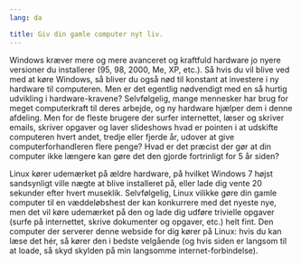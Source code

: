 ```yaml
---
lang: da

title: Giv din gamle computer nyt liv.
---
```


Windows kræver mere og mere avanceret og kraftfuld hardware jo nyere versioner du installerer (95, 98, 2000, Me, XP, etc.). Så hvis du vil blive ved med at køre Windows, så bliver du også nød til konstant at investere i ny hardware til computeren. Men er det egentlig nødvendigt med en så hurtig udvikling i hardware-kravene? Selvfølgelig, mange mennesker har brug for meget computerkraft til deres arbejde, og ny hardware hjælper dem i denne afdeling. Men for de fleste brugere der surfer internettet, læser og skriver emails, skriver opgaver og laver slideshows hvad er pointen i at udskifte computeren hvert andet, tredje eller fjerde år, udover at give computerforhandleren flere penge? Hvad er det præcist der gør at din computer ikke længere kan gøre det den gjorde fortrinligt for 5 år siden?

Linux kører udemærket på ældre hardware, på hvilket Windows 7 højst sandsynligt ville nægte at blive installeret på, eller lade dig vente 20 sekunder efter hvert museklik. Selvfølgelig, Linux vilikke gøre din gamle computer til en væddeløbshest der kan konkurrere med det nyeste nye, men det vil køre udemærket på den og lade dig udføre trivielle opgaver (surfe på internettet, skrive dokumenter og opgaver, etc.) helt fint. Den computer der serverer denne webside for dig kører på Linux: hvis du kan læse det hér, så kører den i bedste velgående (og hvis siden er langsom til at loade, så skyd skylden på min langsomme internet-forbindelse).




